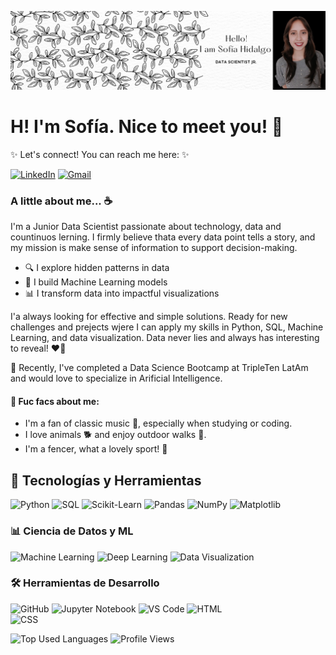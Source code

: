<!--
**Sof-hidalgo/Sof-hidalgo** is a ✨ _special_ ✨ repository because its `README.md` (this file) appears on your GitHub profile.

Here are some ideas to get you started:

- 🔭 I’m currently working on ...
- 🌱 I’m currently learning ...
- 👯 I’m looking to collaborate on ...
- 🤔 I’m looking for help with ...
- 💬 Ask me about ...
- 📫 How to reach me: ...
- 😄 Pronouns: ...
- ⚡ Fun fact: ...
-->

![Banner](https://github.com/Sof-hidalgo/Sof-hidalgo/blob/main/Banner%20para%20LinkedIn%20Portada%20Elegante%20Estampado%20Floral%20Ilustracio%CC%81n%20Abstracta%20Blanco%20y%20Negro.png)

# H! I'm Sofía. Nice to meet you! 🤗
✨ Let's connect! You can reach me here: ✨

[![LinkedIn](https://img.shields.io/badge/LinkedIn-0A66C2?style=for-the-badge&logo=linkedin&logoColor=white)](https://www.linkedin.com/in/tuperfil)
[![Gmail](https://img.shields.io/badge/Gmail-D14836?style=for-the-badge&logo=gmail&logoColor=white)](mailto:ehidalgo.sof@gmail.com)


### A little about me... ☕️

I'm a Junior Data Scientist passionate about technology, data and countinuos lerning. I firmly believe thata every data point tells a story, and my mission is make sense of information to support decision-making.

- 🔍 I explore hidden patterns in data
- 🤖 I build Machine Learning models
- 📊 I transform data into impactful visualizations

I'a always looking for effective and simple solutions. Ready for new challenges and prejects wjere I can apply my skills in Python, SQL, Machine Learning, and data visualization.
Data never lies and always has interesting to reveal! ❤️‍🔥

📌 Recently, I've completed a Data Science Bootcamp at TripleTen LatAm and would love to specialize in Arificial Intelligence.

#### 🌿 Fuc facs about me:

- I'm a fan of classic music 🎻, especially when studying or coding.
- I love animals 🐕 and enjoy outdoor walks 🌲.
- I'm a fencer, what a lovely sport! 🤺

## 🧰 Tecnologías y Herramientas
![Python](https://img.shields.io/badge/Python-3776AB?style=for-the-badge&logo=python&logoColor=white)
![SQL](https://img.shields.io/badge/SQL-4479A1?style=for-the-badge&logo=postgresql&logoColor=white)
![Scikit-Learn](https://img.shields.io/badge/Scikit--Learn-F7931E?style=for-the-badge&logo=scikitlearn&logoColor=white)
![Pandas](https://img.shields.io/badge/Pandas-150458?style=for-the-badge&logo=pandas&logoColor=white)
![NumPy](https://img.shields.io/badge/NumPy-013243?style=for-the-badge&logo=numpy&logoColor=white)
![Matplotlib](https://img.shields.io/badge/Matplotlib-11557C?style=for-the-badge&logo=plotly&logoColor=white)
### 📊 Ciencia de Datos y ML
![Machine Learning](https://img.shields.io/badge/Machine%20Learning-0277BD?style=for-the-badge)
![Deep Learning](https://img.shields.io/badge/Deep%20Learning-8E44AD?style=for-the-badge)
![Data Visualization](https://img.shields.io/badge/Data%20Visualization-1E88E5?style=for-the-badge)
### 🛠️ Herramientas de Desarrollo
![GitHub](https://img.shields.io/badge/GitHub-181717?style=for-the-badge&logo=github&logoColor=white)
![Jupyter Notebook](https://img.shields.io/badge/Jupyter-F37626?style=for-the-badge&logo=jupyter&logoColor=white)
![VS Code](https://img.shields.io/badge/VS%20Code-007ACC?style=for-the-badge&logo=visualstudiocode&logoColor=white)
![HTML](https://img.shields.io/badge/HTML5-E34F26?style=for-the-badge&logo=html5&logoColor=white)  
![CSS](https://img.shields.io/badge/CSS3-1572B6?style=for-the-badge&logo=css3&logoColor=white)  

<!--### 💡 My GitHub stats
![GitHub Stats](https://github-readme-stats.vercel.app/api?username=Sof-hidalgo&show_icons=true&theme=tokyonight) 
-->

![Top Used Languages](https://github-readme-stats.vercel.app/api/top-langs/?username=Sof-hidalgo&layout=compact&theme=tokyonight)
![Profile Views](https://visitcount.itsvg.in/api?id=Sof-hidalgo&label=Profile%20Views&color=12&icon=5&pretty=true)


